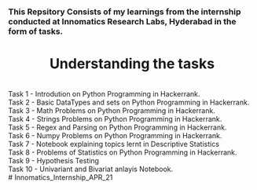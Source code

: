 <h3>This Repsitory Consists of my learnings from the internship conducted at Innomatics Research Labs, Hyderabad in the form of tasks.</h3>
<h1 align= 'center'>Understanding the tasks </h1><br />
Task 1 - Introdution on Python Programming in Hackerrank.<br />
Task 2 - Basic DataTypes and sets on Python Programming in Hackerrank.<br />
Task 3 - Math Problems on Python Programming in Hackerrank.<br />
Task 4 - Strings Problems on Python Programming in Hackerrank.<br />
Task 5 - Regex and Parsing on Python Programming in Hackerrank.<br />
Task 6 - Numpy Problems on Python Programming in Hackerrank.<br />
Task 7 - Notebook explaining topics lernt in Descriptive Statistics <br />
Task 8 - Problems of Statistics on Python Programming in Hackerrank. <br />
Task 9 - Hypothesis Testing<br />
Task 10 - Univariant and Bivariat anlayis Notebook.<br />
# Innomatics_Internship_APR_21
